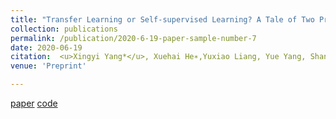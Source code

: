 ```yaml
---
title: "Transfer Learning or Self-supervised Learning? A Tale of Two Pretraining Paradigms"
collection: publications
permalink: /publication/2020-6-19-paper-sample-number-7
date: 2020-06-19
citation:  <u>Xingyi Yang*</u>, Xuehai He∗,Yuxiao Liang, Yue Yang, Shanghang Zhang, Pengtao Xie * Equally contributed
venue: 'Preprint'

---
```

[paper](https://arxiv.org/abs/2007.04234) [code](https://github.com/UCSD-AI4H/SSL-TL)

